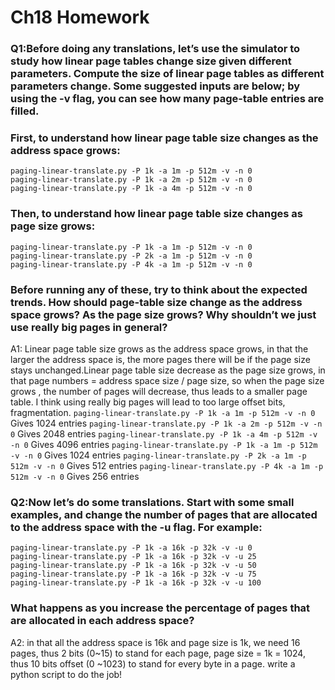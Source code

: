# Ch18 Homework
### Q1:Before doing any translations, let’s use the simulator to study how linear page tables change size given different parameters. Compute the size of linear page tables as different parameters change. Some suggested inputs are below; by using the -v flag, you can see how many page-table entries are filled.
### First, to understand how linear page table size changes as the address space grows:
```
paging-linear-translate.py -P 1k -a 1m -p 512m -v -n 0paging-linear-translate.py -P 1k -a 2m -p 512m -v -n 0paging-linear-translate.py -P 1k -a 4m -p 512m -v -n 0
```
### Then, to understand how linear page table size changes as page size grows:
```
paging-linear-translate.py -P 1k -a 1m -p 512m -v -n 0paging-linear-translate.py -P 2k -a 1m -p 512m -v -n 0paging-linear-translate.py -P 4k -a 1m -p 512m -v -n 0
```
### Before running any of these, try to think about the expected trends. How should page-table size change as the address space grows? As the page size grows? Why shouldn’t we just use really big pages in general?

A1: Linear page table size grows as the address space grows, in that the larger the address space is, the more pages there will be if the page size stays unchanged.Linear page table size decrease as the page size grows, in that page numbers = address space size / page size, so when the page size grows , the number of pages will decrease, thus leads to a smaller page table. I think using really big pages will lead to too large offset bits, fragmentation.
`paging-linear-translate.py -P 1k -a 1m -p 512m -v -n 0`
Gives 1024 entries
`paging-linear-translate.py -P 1k -a 2m -p 512m -v -n 0`
Gives 2048 entries
`paging-linear-translate.py -P 1k -a 4m -p 512m -v -n 0`
Gives 4096 entries
`paging-linear-translate.py -P 1k -a 1m -p 512m -v -n 0`
Gives 1024 entries
`paging-linear-translate.py -P 2k -a 1m -p 512m -v -n 0`
Gives 512 entries
`paging-linear-translate.py -P 4k -a 1m -p 512m -v -n 0`
Gives 256 entries

### Q2:Now let’s do some translations. Start with some small examples, and change the number of pages that are allocated to the address space with the -u flag. For example:
```
paging-linear-translate.py -P 1k -a 16k -p 32k -v -u 0paging-linear-translate.py -P 1k -a 16k -p 32k -v -u 25paging-linear-translate.py -P 1k -a 16k -p 32k -v -u 50paging-linear-translate.py -P 1k -a 16k -p 32k -v -u 75paging-linear-translate.py -P 1k -a 16k -p 32k -v -u 100
```
### What happens as you increase the percentage of pages that are allocated in each address space?
A2: in that all the address space is 16k and page size is 1k, we need 16 pages, thus 2 bits (0~15) to stand for each page, page size = 1k = 1024, thus  10 bits offset (0 ~1023) to stand for every byte in a page.
write a python script to do the job!
```

```